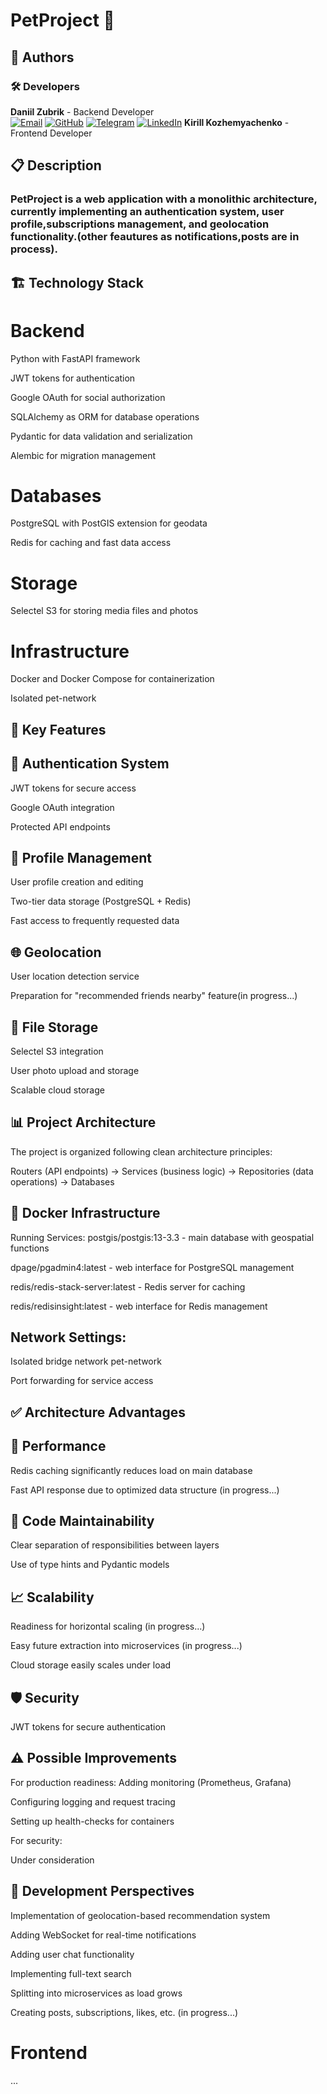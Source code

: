 # PetProject 🐾
## 👥 Authors

### 🛠️ Developers

**Daniil Zubrik** - Backend Developer  
[![Email](https://img.shields.io/badge/Email-daniilzubrik@gmail.com-blue?style=flat&logo=gmail)](mailto:daniilzubrik@gmail.com)
[![GitHub](https://img.shields.io/badge/GitHub-ellrckt-181717?style=flat&logo=github)](https://github.com/ellrckt)
[![Telegram](https://img.shields.io/badge/Telegram-@MLKS6-26A5E4?style=flat&logo=telegram)](https://t.me/MLKS6)
[![LinkedIn](https://img.shields.io/badge/LinkedIn-daniilzubrik-0A66C2?style=flat&logo=linkedin)](https://www.linkedin.com/in/daniil-zubrik-ba007b290)
 **Kirill Kozhemyachenko** - Frontend Developer
## 📋 Description
### PetProject is a web application with a monolithic architecture, currently implementing an authentication system, user profile,subscriptions management, and geolocation functionality.(other feautures as notifications,posts are in process).

## 🏗️ Technology Stack
# Backend
Python with FastAPI framework

JWT tokens for authentication

Google OAuth for social authorization

SQLAlchemy as ORM for database operations

Pydantic for data validation and serialization

Alembic for migration management

# Databases
PostgreSQL with PostGIS extension for geodata

Redis for caching and fast data access

# Storage
Selectel S3 for storing media files and photos

# Infrastructure
Docker and Docker Compose for containerization

Isolated pet-network

## 🎯 Key Features
## 🔐 Authentication System
JWT tokens for secure access

Google OAuth integration

Protected API endpoints

## 👤 Profile Management
User profile creation and editing

Two-tier data storage (PostgreSQL + Redis)

Fast access to frequently requested data

## 🌐 Geolocation
User location detection service

Preparation for "recommended friends nearby" feature(in progress...)

## 💾 File Storage
Selectel S3 integration

User photo upload and storage

Scalable cloud storage

## 📊 Project Architecture
The project is organized following clean architecture principles:

Routers (API endpoints) → Services (business logic) → Repositories (data operations) → Databases

## 🐳 Docker Infrastructure
Running Services:
postgis/postgis:13-3.3 - main database with geospatial functions

dpage/pgadmin4:latest - web interface for PostgreSQL management

redis/redis-stack-server:latest - Redis server for caching

redis/redisinsight:latest - web interface for Redis management

## Network Settings:
Isolated bridge network pet-network

Port forwarding for service access

## ✅ Architecture Advantages
## 🚀 Performance
Redis caching significantly reduces load on main database

Fast API response due to optimized data structure (in progress...)

## 🔧 Code Maintainability
Clear separation of responsibilities between layers

Use of type hints and Pydantic models

## 📈 Scalability
Readiness for horizontal scaling (in progress...)

Easy future extraction into microservices (in progress...)

Cloud storage easily scales under load

## 🛡️ Security
JWT tokens for secure authentication

## ⚠️ Possible Improvements
For production readiness:
Adding monitoring (Prometheus, Grafana)

Configuring logging and request tracing

Setting up health-checks for containers

For security:

Under consideration

## 🎯 Development Perspectives
Implementation of geolocation-based recommendation system

Adding WebSocket for real-time notifications

Adding user chat functionality

Implementing full-text search

Splitting into microservices as load grows

Creating posts, subscriptions, likes, etc. (in progress...)

# Frontend
...
